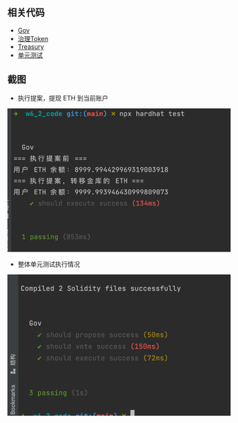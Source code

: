 ## 相关代码
- [Gov](https://github.com/leoliew/blockchain-learn/blob/main/w6_2_code/contracts/Gov.sol)
- [治理Token](https://github.com/leoliew/blockchain-learn/blob/main/w6_2_code/contracts/Token.sol)
- [Treasury](https://github.com/leoliew/blockchain-learn/blob/main/w6_2_code/contracts/Treasury.sol)
- [单元测试](https://github.com/leoliew/blockchain-learn/blob/main/w6_2_code/test/Gov.test.js)

## 截图
- 执行提案，提现 ETH 到当前账户

![image1](../images/w6_2_1.png)

- 整体单元测试执行情况

![image1](../images/w6_2_2.png)